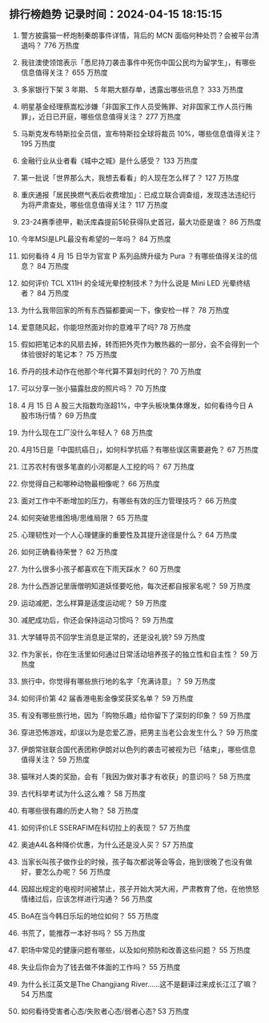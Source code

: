 
## 排行榜趋势 记录时间：2024-04-15 18:15:15
  
  1. 警方披露猫一杯炮制秦朗事件详情，背后的 MCN 面临何种处罚？会被平台清退吗？ 776 万热度
    
  2. 我驻澳使领馆表示「悉尼持刀袭击事件中死伤中国公民均为留学生」，有哪些信息值得关注？ 655 万热度
    
  3. 多家银行下架 3 年期、 5 年期大额存单，透露出哪些讯息？ 333 万热度
    
  4. 明星基金经理蔡嵩松涉嫌「非国家工作人员受贿罪、对非国家工作人员行贿罪」，近日已开庭，哪些信息值得关注？ 277 万热度
    
  5. 马斯克发布特斯拉全员信，宣布特斯拉全球将裁员 10%，哪些信息值得关注？ 195 万热度
    
  6. 金融行业从业者看《城中之城》是什么感受？ 133 万热度
    
  7. 第一批说「世界那么大，我想去看看」的人现在怎么样了？ 127 万热度
    
  8. 重庆通报「居民换燃气表后收费增加」：已成立联合调查组，发现违法违纪行为将严肃查处，哪些信息值得关注？ 117 万热度
    
  9. 23-24赛季德甲，勒沃库森提前5轮获得队史首冠，最大功臣是谁？ 86 万热度
    
  10. 今年MSI是LPL最没有希望的一年吗？ 84 万热度
    
  11. 如何看待 4 月 15 日华为官宣 P 系列品牌升级为 Pura ？有哪些值得关注的信息？ 84 万热度
    
  12. 如何评价 TCL X11H 的全域光晕控制技术？为什么说是 Mini LED 光晕终结者？ 84 万热度
    
  13. 为什么我带回家的所有东西猫都要闻一下，像安检一样？ 78 万热度
    
  14. 爱意随风起，你能坦然面对你的意难平了吗? 78 万热度
    
  15. 假如把笔记本的风扇去掉，转而把外壳作为散热器的一部分，会不会得到一个体验很好的笔记本？ 75 万热度
    
  16. 乔丹的技术动作在他那个年代算不算划时代的？ 70 万热度
    
  17. 可以分享一张小猫露肚皮的照片吗？ 70 万热度
    
  18. 4 月 15 日 A 股三大指数均涨超1%，中字头板块集体爆发，如何看待今日 A 股市场行情？ 69 万热度
    
  19. 为什么现在工厂没什么年轻人？ 68 万热度
    
  20. 4月15日是「中国抗癌日」，如何科学抗癌？有哪些误区需要避免？ 67 万热度
    
  21. 江苏农村有很多笔直的小河都是人工挖的吗？ 67 万热度
    
  22. 你觉得自己和哪种动物最相像呢？ 66 万热度
    
  23. 面对工作中不断增加的压力，有哪些有效的压力管理技巧？ 66 万热度
    
  24. 如何突破思维困境/思维局限？ 65 万热度
    
  25. 心理韧性对一个人心理健康的重要性及其提升途径是什么？ 64 万热度
    
  26. 如何正确看待荣誉？ 62 万热度
    
  27. 为什么很多小孩子都喜欢在下雨天踩水？ 60 万热度
    
  28. 为什么西游记里唐僧明知道妖怪要吃他，每次还都自报家名呢？ 59 万热度
    
  29. 运动减肥，怎么样算是适度运动呢？ 59 万热度
    
  30. 减肥成功后，你还会保持运动习惯吗？ 59 万热度
    
  31. 大学辅导员不回学生消息是正常的，还是没礼貌? 59 万热度
    
  32. 作为家长，你在生活里如何通过日常活动培养孩子的独立性和自主性？ 59 万热度
    
  33. 旅行中，你觉得有哪些旅行地的名字「充满诗意」？ 59 万热度
    
  34. 如何评价第 42 届香港电影金像奖获奖名单？ 59 万热度
    
  35. 有没有哪些旅行地，因为「购物乐趣」给你留下了深刻的印象？ 59 万热度
    
  36. 穿进恐怖游戏，却误以为是恋爱乙游，把男主当老公会发生什么？ 59 万热度
    
  37. 伊朗常驻联合国代表团称伊朗对以色列的袭击可被视为已「结束」，哪些信息值得关注？ 59 万热度
    
  38. 猫咪对人类的奖励，会有「我因为做对事才有收获」的意识吗？ 58 万热度
    
  39. 古代科举考试为什么这么难？ 58 万热度
    
  40. 有哪些很有趣的历史人物？ 58 万热度
    
  41. 如何评价LE SSERAFIM在科切拉上的表现？ 57 万热度
    
  42. 奥迪A4L各种降价优惠，为什么还是没人买？ 57 万热度
    
  43. 当家长叫孩子做作业的时候，孩子每次都说等会等会，拖到很晚了也没有做好，要怎么办呢？ 56 万热度
    
  44. 因超出规定的电视时间被禁止，孩子开始大哭大闹，严肃教育了他，在他愤怒情绪过后，应该怎样进行沟通？ 56 万热度
    
  45. BoA在当今韩日乐坛的地位如何？ 55 万热度
    
  46. 书荒了，能推荐一本好书吗？ 55 万热度
    
  47. 职场中常见的健康问题有哪些，以及如何预防和改善这些问题？ 55 万热度
    
  48. 失业后你会为了钱去做不体面的工作吗？ 55 万热度
    
  49. 为什么长江英文是The Changjiang River……这不是翻译过来成长江江了嘛？ 54 万热度
    
  50. 如何看待受害者心态/失败者心态/弱者心态? 53 万热度
    